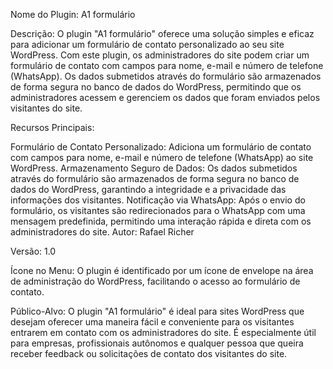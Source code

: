 Nome do Plugin: A1 formulário

Descrição:
O plugin "A1 formulário" oferece uma solução simples e eficaz para adicionar um formulário de contato personalizado ao seu site WordPress. Com este plugin, os administradores do site podem criar um formulário de contato com campos para nome, e-mail e número de telefone (WhatsApp).
Os dados submetidos através do formulário são armazenados de forma segura no banco de dados do WordPress, permitindo que os administradores acessem e gerenciem os dados que foram enviados pelos visitantes do site.

Recursos Principais:

Formulário de Contato Personalizado: Adiciona um formulário de contato com campos para nome, e-mail e número de telefone (WhatsApp) ao site WordPress.
Armazenamento Seguro de Dados: Os dados submetidos através do formulário são armazenados de forma segura no banco de dados do WordPress, garantindo a integridade e a privacidade das informações dos visitantes.
Notificação via WhatsApp: Após o envio do formulário, os visitantes são redirecionados para o WhatsApp com uma mensagem predefinida, permitindo uma interação rápida e direta com os administradores do site.
Autor: Rafael Richer

Versão: 1.0

Ícone no Menu: O plugin é identificado por um ícone de envelope na área de administração do WordPress, facilitando o acesso ao formulário de contato.

Público-Alvo: O plugin "A1 formulário" é ideal para sites WordPress que desejam oferecer uma maneira fácil e conveniente para os visitantes entrarem em contato com os administradores do site. É especialmente útil para empresas, profissionais autônomos e qualquer pessoa que queira receber feedback ou solicitações de contato dos visitantes do site.
